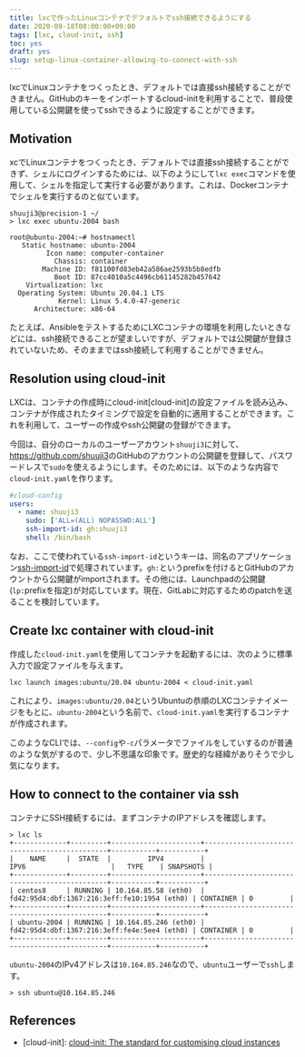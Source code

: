 ```yaml
---
title: lxcで作ったLinuxコンテナでデフォルトでssh接続できるようにする
date: 2020-09-18T08:00:00+09:00
tags: [lxc, cloud-init, ssh]
toc: yes
draft: yes
slug: setup-linux-container-allowing-to-connect-with-ssh
---
```


<!-- does not work! -->

lxcでLinuxコンテナをつくったとき、デフォルトでは直接ssh接続することができません。GitHubのキーをインポートするcloud-initを利用することで、普段使用している公開鍵を使ってsshできるように設定することができます。

<!--more-->

## Motivation

xcでLinuxコンテナをつくったとき、デフォルトでは直接ssh接続することができず、シェルにログインするためには、以下のようにして`lxc exec`コマンドを使用して、シェルを指定して実行する必要があります。これは、Dockerコンテナでシェルを実行するのと似ています。

```shell
shuuji3@precision-1 ~/
> lxc exec ubuntu-2004 bash

root@ubuntu-2004:~# hostnamectl
   Static hostname: ubuntu-2004
         Icon name: computer-container
           Chassis: container
        Machine ID: f81100fd83eb42a586ae2593b5b8edfb
           Boot ID: 87cc4010a5c4496cb61145282b457642
    Virtualization: lxc
  Operating System: Ubuntu 20.04.1 LTS
            Kernel: Linux 5.4.0-47-generic
      Architecture: x86-64
```

たとえば、AnsibleをテストするためにLXCコンテナの環境を利用したいときなどには、ssh接続できることが望ましいですが、デフォルトでは公開鍵が登録されていないため、そのままではssh接続して利用することができません。

## Resolution using cloud-init

LXCは、コンテナの作成時にcloud-init[cloud-init]の設定ファイルを読み込み、コンテナが作成されたタイミングで設定を自動的に適用することができます。これを利用して、ユーザーの作成やssh公開鍵の登録ができます。

今回は、自分のローカルのユーザーアカウント`shuuji3`に対して、<https://github.com/shuuji3>のGitHubのアカウントの公開鍵を登録して、パスワードレスで`sudo`を使えるようにします。そのためには、以下のような内容で`cloud-init.yaml`を作ります。

```yaml
#cloud-config
users:
  - name: shuuji3
    sudo: ['ALL=(ALL) NOPASSWD:ALL']
    ssh-import-id: gh:shuuji3
    shell: /bin/bash
```

なお、ここで使われている`ssh-import-id`というキーは、同名のアプリケーション[ssh-import-id](https://launchpad.net/ssh-import-id)で処理されています。`gh:`というprefixを付けるとGitHubのアカウントから公開鍵がimportされます。その他には、Launchpadの公開鍵(`lp:`prefixを指定)が対応しています。現在、GitLabに対応するためのpatchを送ることを検討しています。

## Create lxc container with cloud-init

作成した`cloud-init.yaml`を使用してコンテナを起動するには、次のように標準入力で設定ファイルを与えます。

```shell
lxc launch images:ubuntu/20.04 ubuntu-2004 < cloud-init.yaml
```

これにより、`images:ubuntu/20.04`というUbuntuの恭順のLXCコンテナイメージをもとに、`ubuntu-2004`という名前で、`cloud-init.yaml`を実行するコンテナが作成されます。

このようなCLIでは、`--config`や`-c`パラメータでファイルをしていするのが普通のような気がするので、少し不思議な印象です。歴史的な経緯がありそうで少し気になります。

## How to connect to the container via ssh

コンテナにSSH接続するには、まずコンテナのIPアドレスを確認します。

```shell
> lxc ls
+-------------+---------+----------------------+----------------------------------------------+-----------+-----------+
|    NAME     |  STATE  |         IPV4         |                     IPV6                     |   TYPE    | SNAPSHOTS |
+-------------+---------+----------------------+----------------------------------------------+-----------+-----------+
| centos8     | RUNNING | 10.164.85.58 (eth0)  | fd42:95d4:dbf:1367:216:3eff:fe10:1954 (eth0) | CONTAINER | 0         |
+-------------+---------+----------------------+----------------------------------------------+-----------+-----------+
| ubuntu-2004 | RUNNING | 10.164.85.246 (eth0) | fd42:95d4:dbf:1367:216:3eff:fe4e:5ee4 (eth0) | CONTAINER | 0         |
+-------------+---------+----------------------+----------------------------------------------+-----------+-----------+
```

`ubuntu-2004`のIPv4アドレスは`10.164.85.246`なので、`ubuntu`ユーザーで`ssh`します。

```shell
> ssh ubuntu@10.164.85.246
```

## References

- [cloud-init]: [cloud-init: The standard for customising cloud instances](https://cloud-init.io/)